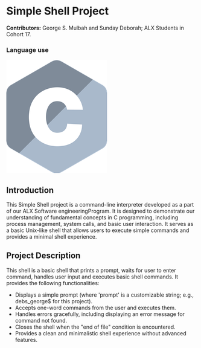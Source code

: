 # Simple Shell Project

**Contributors:** George S. Mulbah and  Sunday Deborah; ALX Students in Cohort 17.

### Language use 

![Image of the C language](https://github.com/sir-george2500/custome_images/blob/main/images/68747470733a2f2f7365656b6c6f676f2e636f6d2f696d616765732f432f632d70726f6772616d6d696e672d6c616e67756167652d6c6f676f2d394233324430313742312d7365656b6c6f676f2e636f6d2e706e67.png?raw=true)

## Introduction

This Simple Shell project is a command-line interpreter developed as a part of our ALX Software engineeringProgram. It is designed to demonstrate our understanding of fundamental concepts in C programming, including process management, system calls, and basic user interaction. It serves as a basic Unix-like shell that allows users to execute simple commands and provides a minimal shell experience.

## Project Description


This shell is a basic shell that prints a prompt, waits for user to enter command, handles user input and executes basic shell commands. It provides the following functionalities:
- Displays a simple prompt (where 'prompt' is a customizable string; e.g., debs_george$ for this project).
- Accepts one-word commands from the user and executes them.
- Handles errors gracefully, including displaying an error message for command not found.
- Closes the shell when the "end of file" condition is encountered.
- Provides a clean and minimalistic shell experience without advanced features.
